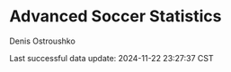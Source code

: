 # Advanced Soccer Statistics
Denis Ostroushko

<!-- gfm -->

Last successful data update: 2024-11-22 23:27:37 CST
